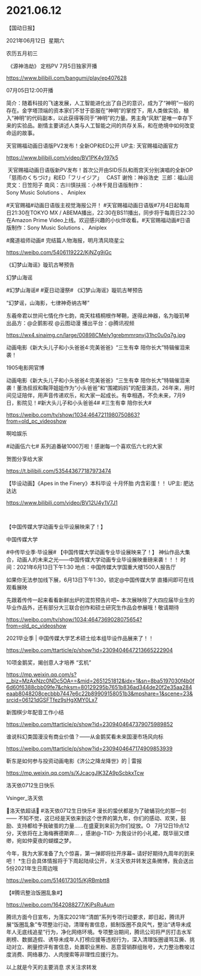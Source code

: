 ﻿#  2021.06.12
【国动日报】

2021年06月12日  星期六


农历五月初三


 《源神浩劫》 定档PV 7月5日独家开播

https://www.bilibili.com/bangumi/play/ep407628




07月05日12:00开播

简介：随着科技的飞速发展，人工智能进化出了自己的意识，成为了“神明”一般的存在。金字塔顶端的资本家们不甘于臣服在“神明”的掌控下，用人类做实验，植入“神明”的代码副本，以此获得等同于“神明”的力量。男主角“风默”是唯一幸存下来的实验品。剧情主要讲述人类与人工智能之间的共存关系，和在绝境中如何改变命运的故事。  

天官赐福动画日语版PV2发布！全新OP和ED公开 UP主: 天官赐福动画官方

https://www.bilibili.com/video/BV1PK4y197k5




 天官赐福动画日语版新PV发布！首次公开由SID乐队和雨宫天分别演唱的全新OP「慈雨のくちづけ」和ED「フリイジア」   CAST 谢怜：神谷浩史  三郎：福山润  灵文：日笠阳子 南风：古川慎扶摇：小林千晃日语版制作：Sony Music Solutions 、 Aniplex


#天官赐福#动画日语版主视觉海报公开！
#天官赐福动画日语版#7月4日起每周日21:30在TOKYO MX / ABEMA播出，22:30在BS11播出，同步将于每周日22:30在Amazon Prime Video上线。欢迎感兴趣的小伙伴收看。#天官赐福动画#日语版制作：Sony Music Solutions 、 Aniplex


#魔道祖师动画# 完结篇人物海报，明月清风晓星尘

https://weibo.com/5406119222/KjNZg9iGc

《幻梦山海谣》璇玑古琴预告

幻梦山海谣                   


#幻梦山海谣# #夏日动漫祭# 《幻梦山海谣》璇玑古琴预告


“幻梦谣，山海影，七律神奇纳古琴”


东羲帝君以世间七情化作七韵，南天柱梧桐根作琴鞘，遂得此神器，名为璇玑琴
出品方：@企鹅影视 @云图动漫
播出平台：@腾讯视频

https://wx4.sinaimg.cn/large/00898CMely1grebmmrqnvj31hc0u0q7g.jpg

动画电影《新大头儿子和小头爸爸4:完美爸爸》“三生有幸 陪你长大”特辑催泪来袭！

1905电影网官博                   


动画电影《新大头儿子和小头爸爸4:完美爸爸》“三生有幸 陪你长大”特辑催泪来袭！董浩叔叔和鞠萍姐姐作为“小头爸爸”和“围裙妈妈”的配音演员，26年来，用时间见证陪伴，用声音传递欢乐，和大家一起成长。有幸相遇，不负未来，7月9日，影院见！#新大头儿子和小头爸爸4# #三生有幸 陪你长大#

https://weibo.com/tv/show/1034:4647211980750863?from=old_pc_videoshow

啊哈娱乐

#动画伍六七# 系列追番破1000万啦！感谢每一个喜欢伍六七的大家

贺图分享给大家

https://t.bilibili.com/535443677187973474


【毕设动画】《Apes in the Finery》本科毕设 十月怀胎 内含彩蛋！！ UP主: 肥达达达

https://www.bilibili.com/video/BV12U4y1V7J1

    


【中国传媒大学动画专业毕设展映来了！】

中国传媒大学          


#中传毕业季·毕设展#
【中国传媒大学动画专业毕设展映来了！】
神仙作品大集合，动画人的未来之光——中国传媒大学动画专业毕设展映重磅来袭！！！
时间：2021年6月13日下午1:30
地点：中国传媒大学国重大楼1500人报告厅

如果你无法参加线下展，6月13日下午1:30，锁定@中国传媒大学 直播间即可在线观看展映

先跟着传传一起来看看新鲜出炉的混剪预告片吧~
本次展映除了大四应届毕业生的毕业作品外，还有部分大三联合创作和硕士研究生作品会参展哦！敬请期待

https://weibo.com/tv/show/1034:4647369028075654?from=old_pc_videoshow

2021毕业季 | 中国传媒大学艺术硕士绘本组毕设作品展来了！！

https://weibo.com/ttarticle/p/show?id=2309404647213665222904


10项金鹅奖，揭创意人才培养 “玄机”

https://mp.weixin.qq.com/s?__biz=MzAxNzc0NDc5OA==&mid=2651251812&idx=1&sn=8ba5197030f4b0f6d60f6388cbb09fe7&chksm=80129295b7651b836ad344de20f2e35aa284eaab8048208cecbbb7447e6c22b89909158051b3&mpshare=1&scene=23&srcid=06121dGSFTfez9sHgXMY0Lx7

新围棋少年配音工作小结

https://weibo.com/ttarticle/p/show?id=2309404647379075989852

谁说科幻类国漫没有商业价值？——从金鹅奖看未来国漫市场风向标

https://weibo.com/ttarticle/p/show?id=2309404647174909853939


靳东是如何参与投资动画电影《济公之降龙降世》的 | 雷报

https://mp.weixin.qq.com/s/XJcacgJlK3ZA9pScbkxTcw

洛天依0712生日快乐

Vsinger_洛天依                       


洛天依超话🦋 #洛天依0712生日快乐#
漫长的蛰伏都是为了破蛹羽化的那一刻——
不知不觉，这已经是天依来到这个世界的第九年，你们的感动、欢笑，鼓励、支持都给予我破茧的力量……在盛夏到来前为你们绽放。O
 
7月12日19点12分，天依将在上海梅赛德斯奔... ，感谢@-TID- 为我设计的小礼裙，既华丽又缥缈，宛如仲夏夜的蝴蝶之梦。

今年，我为大家准备了九个惊喜，第一弹即将拉开序幕~ 请好好期待九周年的到来吧！
*生日会具体情报将于下周起陆续公开，关注天依并转发这条微博，我会送出5份2021年生日周边哦

https://weibo.com/5146173015/KjRBmbtt8

【#腾讯整治饭圈乱象#】

https://weibo.com/1642088277/KjPsRuAum


腾讯方面今日宣布，为落实2021年“清朗”系列专项行动要求，即日起，腾讯开展“饭圈乱象”专项整治行动，清理有害信息，抵制饭圈不良风气，整治“诱导未成年人无底线追星”行为，净化网络环境。专项整治期间，腾讯公司将严厉打击水军刷榜、数据造假、诱导未成年人打榜应援等违规行为，深入清理饭圈谩骂互撕、挑动对立、刷量控评有害信息，处置职业黑粉、恶意营销群组账号，大力整治教唆过度消费、网络暴力、人肉搜索等非理性应援行为。

以上就是今天的主要消息
求关注求转发



















